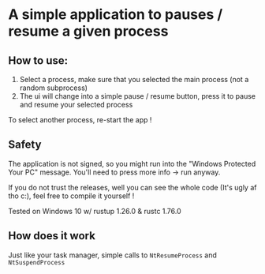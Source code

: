 # A simple application to pauses / resume a given process


## How to use:

1) Select a process, make sure that you selected the main process (not a random subprocess)
2) The ui will change into a simple pause / resume button, press it to pause and resume your selected process

To select another process, re-start the app !

## Safety

The application is not signed, so you might run into the "Windows Protected Your PC" message.
You'll need to press more info -> run anyway.

If you do not trust the releases, well you can see the whole code (It's ugly af tho c:), feel free to compile it yourself !

Tested on Windows 10 w/ rustup 1.26.0 & rustc 1.76.0

## How does it work

Just like your task manager, simple calls to `NtResumeProcess` and `NtSuspendProcess`
